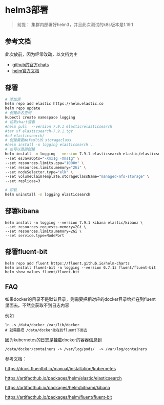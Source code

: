 # helm3部署
> 前提： 集群内部署好helm3，并且此次测试的k8s版本是1.19.1

## 参考文档
此次放前，因为经常改动，以文档为主
- [github的官方chats](https://github.com/elastic/helm-charts)
- [helm官方文档](https://hub.helm.sh/charts/elastic/elasticsearch)

## 部署

```bash
# 添加源
helm repo add elastic https://helm.elastic.co
helm repo update
# 创建命名空间
kubectl create namespace logging
# 拉取chart查看
#helm pull  --version 7.9.1 elastic/elasticsearch
#tar xf elasticsearch-7.9.1.tgz
#cd elasticsearch/
# 创建需要default的 storageclass
#helm install -n logging elasticsearch .
# 也可以直接创建
helm install -n logging --version 7.9.1 elasticsearch elastic/elasticsearch \
--set esJavaOpts="-Xmx1g -Xms1g" \
--set resources.limits.cpu="1000m" \
--set resources.limits.memory="2Gi" \
--set nodeSelector.type="elk" \
--set volumeClaimTemplate.storageClassName="managed-nfs-storage" \
--set replicas=3

# 卸载
helm uninstall -n logging elasticsearch

```

## 部署kibana

```
helm install -n logging --version 7.9.1 kibana elastic/kibana \
--set resources.requests.memory=2Gi \
--set resources.limits.memory=2Gi \
--set service.type=NodePort
```

## 部署fluent-bit

```
helm repo add fluent https://fluent.github.io/helm-charts
helm install fluent-bit -n logging --version 0.7.13 fluent/fluent-bit
helm show values fluent/fluent-bit
```



## FAQ
如果docker的目录不是默认目录，则需要把相对应的docker目录给挂在到fluent里面去。不然会获取不到日志内容

例如
```
ln -s /data/docker /var/lib/docker
# 就需要把 /data/docker挂在到fluent下面去
```

因为kubernetes的日志是挂载docker的容器信息到
```
/data/docker/containers -> /var/log/pods/  -> /var/log/containers
```
参考文档：

https://docs.fluentbit.io/manual/installation/kubernetes

https://artifacthub.io/packages/helm/elastic/elasticsearch

https://artifacthub.io/packages/helm/bitnami/kibana

https://artifacthub.io/packages/helm/fluent/fluent-bit
